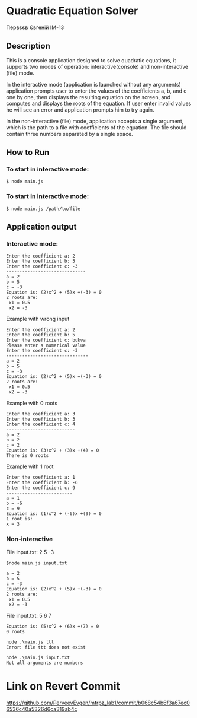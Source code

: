 # Quadratic Equation Solver

 Первєєв Євгеній ІМ-13
## Description 

This is a console application designed to solve quadratic equations, it supports two modes of operation: interactive(console) and non-interactive (file) mode.

In the interactive mode (application is launched without any arguments) application prompts user to enter the values of the coefficients a, b, and c one by one, then displays the resulting equation on the screen, and computes and displays the roots of the equation. If user enter invalid values he will see an error and application prompts him to try again. 

In the non-interactive (file) mode, application accepts a single argument, which is the path to a file with coefficients of the equation. The file should contain three numbers separated by a single space.

## How to Run

### To start in interactive mode:
```
$ node main.js
```

### To start in interactive mode:
```
$ node main.js /path/to/file
```

## Application output

### Interactive mode:

```
Enter the coefficient a: 2
Enter the coefficient b: 5
Enter the coefficient c: -3
------------------------------
a = 2
b = 5
c = -3
Equation is: (2)x^2 + (5)x +(-3) = 0 
2 roots are:
 x1 = 0.5
 x2 = -3
```
Example with wrong input
```
Enter the coefficient a: 2
Enter the coefficient b: 5
Enter the coefficient c: bukva
Please enter a numerical value
Enter the coefficient c: -3
-------------------------------
a = 2
b = 5
c = -3
Equation is: (2)x^2 + (5)x +(-3) = 0     
2 roots are:
 x1 = 0.5
 x2 = -3
```
Example with 0 roots
```
Enter the coefficient a: 3
Enter the coefficient b: 3
Enter the coefficient c: 4
--------------------------
a = 2
b = 2
c = 2
Equation is: (3)x^2 + (3)x +(4) = 0
There is 0 roots
```
Example with 1 root
```
Enter the coefficient a: 1
Enter the coefficient b: -6
Enter the coefficient c: 9
-------------------------
a = 1
b = -6
c = 9
Equation is: (1)x^2 + (-6)x +(9) = 0
1 root is:
x = 3
```

### Non-interactive

File input.txt: 2 5 -3

```
$node main.js input.txt
```
```
a = 2
b = 5
c = -3
Equation is: (2)x^2 + (5)x +(-3) = 0 
2 roots are:
 x1 = 0.5
 x2 = -3
```
File input.txt: 5 6 7 
```
Equation is: (5)x^2 + (6)x +(7) = 0 
0 roots  
```
```
node .\main.js ttt      
Error: file ttt does not exist
```
```
node .\main.js input.txt
Not all arguments are numbers
```
# Link on Revert Commit
https://github.com/PerveevEvgen/mtrpz_lab1/commit/b068c54b6f3a67ec06536c40a5326d6ca319ab4c
